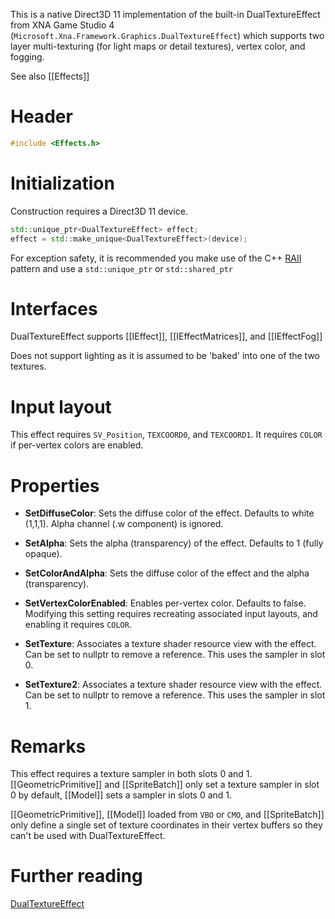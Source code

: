 This is a native Direct3D 11 implementation of the built-in DualTextureEffect from XNA Game Studio 4 (``Microsoft.Xna.Framework.Graphics.DualTextureEffect``) which supports two layer multi-texturing (for light maps or detail textures), vertex color, and fogging.

See also [[Effects]]

# Header
```cpp
#include <Effects.h>
```

# Initialization
Construction requires a Direct3D 11 device.

```cpp
std::unique_ptr<DualTextureEffect> effect;
effect = std::make_unique<DualTextureEffect>(device);
```

For exception safety, it is recommended you make use of the C++ [RAII](http://en.wikipedia.org/wiki/Resource_Acquisition_Is_Initialization) pattern and use a ``std::unique_ptr`` or ``std::shared_ptr``

# Interfaces

DualTextureEffect supports [[IEffect]], [[IEffectMatrices]], and [[IEffectFog]]

Does not support lighting as it is assumed to be 'baked' into one of the two textures.

# Input layout
This effect requires ``SV_Position``, ``TEXCOORD0``, and  ``TEXCOORD1``. It requires ``COLOR`` if per-vertex colors are enabled.

# Properties

* **SetDiffuseColor**: Sets the diffuse color of the effect. Defaults to white (1,1,1). Alpha channel (.w component) is ignored.

* **SetAlpha**: Sets the alpha (transparency) of the effect. Defaults to 1 (fully opaque).

* **SetColorAndAlpha**: Sets the diffuse color of the effect and the alpha (transparency).

* **SetVertexColorEnabled**: Enables per-vertex color. Defaults to false. Modifying this setting requires recreating associated input layouts, and enabling it requires ``COLOR``.

* **SetTexture**: Associates a texture shader resource view with the effect. Can be set to nullptr to remove a reference. This uses the sampler in slot 0.

* **SetTexture2**: Associates a texture shader resource view with the effect. Can be set to nullptr to remove a reference. This uses the sampler in slot 1.

# Remarks

This effect requires a texture sampler in both slots 0 and 1. [[GeometricPrimitive]] and [[SpriteBatch]] only set a texture sampler in slot 0 by default, [[Model]] sets a sampler in slots 0 and 1.

[[GeometricPrimitive]], [[Model]] loaded from ``VBO`` or ``CMO``, and [[SpriteBatch]] only define a single set of texture coordinates in their vertex buffers so they can't be used with DualTextureEffect.

# Further reading

[DualTextureEffect](http://blogs.msdn.com/b/shawnhar/archive/2010/08/04/dualtextureeffect.aspx)  
